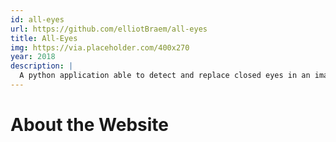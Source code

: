 ```yaml
---
id: all-eyes
url: https://github.com/elliotBraem/all-eyes
title: All-Eyes
img: https://via.placeholder.com/400x270
year: 2018
description: |
  A python application able to detect and replace closed eyes in an image 👀
---
```


About the Website
============
